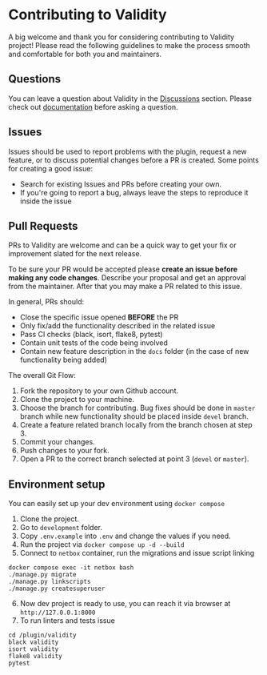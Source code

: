 # Contributing to Validity

A big welcome and thank you for considering contributing to Validity project! Please read the following guidelines to make the process smooth and comfortable for both you and maintainers.


## Questions

You can leave a question about Validity in the [Discussions](https://github.com/amyasnikov/validity/discussions/) section. Please check out [documentation](https://validity.readthedocs.io) before asking a question.


## Issues

Issues should be used to report problems with the plugin, request a new feature, or to discuss potential changes before a PR is created. Some points for creating a good issue:
- Search for existing Issues and PRs before creating your own.
- If you're going to report a bug, always leave the steps to reproduce it inside the issue


## Pull Requests

PRs to Validity are welcome and can be a quick way to get your fix or improvement slated for the next release.

To be sure your PR would be accepted please **create an issue before making any code changes**. Describe your proposal and get an approval from the maintainer. After that you may make a PR related to this issue.

In general, PRs should:

- Close the specific issue opened **BEFORE** the PR
- Only fix/add the functionality described in the related issue
- Pass CI checks (black, isort, flake8, pytest)
- Contain unit tests of the code being involved
- Contain new feature description in the `docs` folder (in the case of new functionality being added)

The overall Git Flow:

1. Fork the repository to your own Github account.
2. Clone the project to your machine.
3. Choose the branch for contributing. Bug fixes should be done in `master` branch while new functionality should be placed inside `devel` branch.
3. Create a feature related branch locally from the branch chosen at step 3.
4. Commit your changes.
6. Push changes to your fork.
7. Open a PR to the correct branch selected at point 3 (`devel` or `master`).


## Environment setup

You can easily set up your dev environment using `docker compose`

1. Clone the project.
2. Go to `development` folder.
3. Copy `.env.example` into `.env` and change the values if you need.
4. Run the project via `docker compose up -d --build`
5. Connect to `netbox` container, run the migrations and issue script linking<br/>
```
docker compose exec -it netbox bash
./manage.py migrate
./manage.py linkscripts
./manage.py createsuperuser
```
6. Now dev project is ready to use, you can reach it via browser at `http://127.0.0.1:8000`
7. To run linters and tests issue<br/>
```
cd /plugin/validity
black validity
isort validity
flake8 validity
pytest
```
